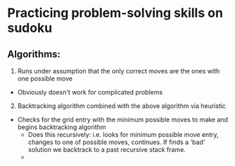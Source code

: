 # Practicing problem-solving skills on sudoku
## Algorithms:
1. Runs under assumption that the only correct moves are the ones with one possible move
 - Obviously doesn't work for complicated problems
2. Backtracking algorithm combined with the above algorithm via heuristic
 - Checks for the grid entry with the minimum possible moves to make and begins backtracking algorithm
   - Does this recursively: i.e. looks for minimum possible move entry, changes to one of possible moves, continues. If finds a 'bad' solution we backtrack to a past recursive stack frame.
   - 

